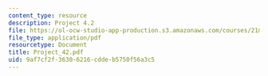 ```yaml
---
content_type: resource
description: Project 4.2
file: https://ol-ocw-studio-app-production.s3.amazonaws.com/courses/21m-113-developing-musical-structures-fall-2002/9af7cf2f36306216cddeb5750f56a3c5_Project_42.pdf
file_type: application/pdf
resourcetype: Document
title: Project_42.pdf
uid: 9af7cf2f-3630-6216-cdde-b5750f56a3c5
---
```

